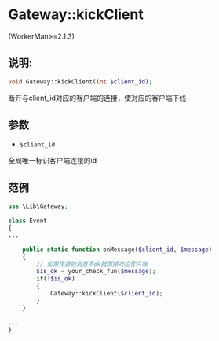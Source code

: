 # Gateway::kickClient
(WorkerMan>=2.1.3)

## 说明:
```php
void Gateway::kickClient(int $client_id);
```

断开与client_id对应的客户端的连接，使对应的客户端下线


## 参数

* ```$client_id```

全局唯一标识客户端连接的id

## 范例
```php
use \Lib\Gateway;

class Event
{
...

    public static function onMessage($client_id, $message)
    {
        // 如果传递的消息不ok就踢掉对应客户端
        $is_ok = your_check_fun($message);
        if(!$is_ok)
        {
            Gateway::kickClient($client_id);
        }
    }

...
}
```
